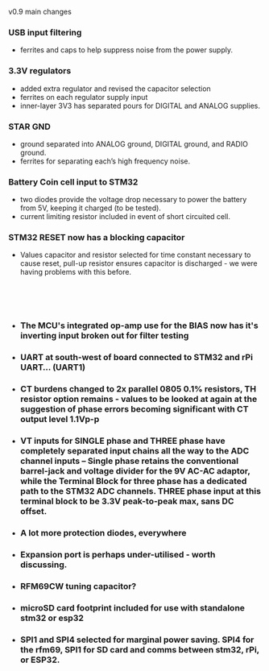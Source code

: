 v0.9 main changes


<h3>USB input filtering</h3>

 - ferrites and caps to help suppress noise from the power supply.

<h3>3.3V regulators</h3>

 - added extra regulator and revised the capacitor selection
 - ferrites on each regulator supply input
 - inner-layer 3V3 has separated pours for DIGITAL and ANALOG supplies.

<h3>STAR GND</h3>

 - ground separated into ANALOG ground, DIGITAL ground, and RADIO ground.
 - ferrites for separating each’s high frequency noise.

<h3>Battery Coin cell input to STM32</h3>

 - two diodes provide the voltage drop necessary to power the battery from 5V, keeping it charged (to be tested).
 -  current limiting resistor included in event of short circuited cell.

<h3>STM32 RESET now has a blocking capacitor</h3> 

- Values capacitor and resistor selected for time constant necessary to cause reset, pull-up resistor ensures capacitor is discharged - we were having problems with this before.

<br> 
<br> 
<br> 

- <h3>The MCU's integrated op-amp use for the BIAS now has it's inverting input broken out for filter testing</h3>

- <h3>UART at south-west of board connected to STM32 and rPi UART… (UART1)

- <h3>CT burdens changed to 2x parallel 0805 0.1% resistors, TH resistor option remains - values to be looked at again at the suggestion of phase errors becoming significant with CT output level 1.1Vp-p <h3>

- <h3>VT inputs for SINGLE phase and THREE phase have completely separated input chains all the way to the ADC channel inputs – Single phase retains the conventional barrel-jack and voltage divider for the 9V AC-AC adaptor, while the Terminal Block for three phase has a dedicated path to the STM32 ADC channels. THREE phase input at this terminal block to be 3.3V peak-to-peak max, sans DC offset.</h3>

- <h3>A lot more protection diodes, everywhere</h3>

- <h3>Expansion port is perhaps under-utilised - worth discussing.</h3>

- <h3>RFM69CW tuning capacitor?</h3>

- <h3>microSD card footprint included for use with standalone stm32 or esp32</h3>

- <h3>SPI1 and SPI4 selected for marginal power saving. SPI4 for the rfm69, SPI1 for SD card and comms between stm32, rPi, or ESP32.</h3>